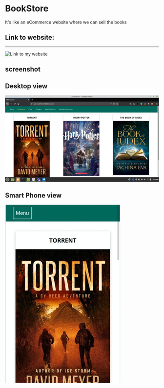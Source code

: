 # BookStore
It's like an eCommerce website where we can sell the books

## Link to website:
-------------------
![Link to my website](https://new-book-store.herokuapp.com/)

## screenshot

Desktop view
---------------
![BookStore](https://github.com/jhonsnow456/sreenshot/blob/main/BookStoreScreenShot/BookStore.png)

Smart Phone view
------------------ 
![working](https://github.com/jhonsnow456/sreenshot/blob/main/BookStoreScreenShot/working.gif)
